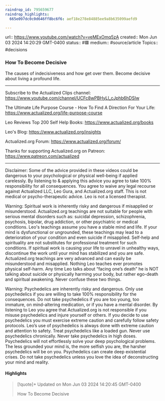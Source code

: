 ```yaml
---
raindrop_id: 795659677
raindrop_highlights:
  665e097dc0c0d646ff8bc6f6: aef18e278e84885ee9a8b635099aefd9

---
```


url:: https://www.youtube.com/watch?v=veMExOmq5zA
created:: Mon Jun 03 2024 14:20:29 GMT-0400
status:: #🟥
medium:: #source/article
Topics:: #decisions

### How To Become Decisive

The causes of indecisiveness and how get over them. Become decisive about living a profound life.

- - - - - - - - - - - -

Subscribe to the Actualized Clips channel:
https://www.youtube.com/channel/UCFc8wPBHyLl_cJphb6hDSIw

The Ultimate Life Purpose Course - How To Find A Direction For Your Life:
https://www.actualized.org/life-purpose-course

Leo Reviews Top 200 Self Help Books:
https://www.actualized.org/books

Leo&#39;s Blog:
https://www.actualized.org/insights

Actualized.org Forum:
https://www.actualized.org/forum/

Thanks for supporting Actualized.org on Patreon:
https://www.patreon.com/actualized

- - - - - - - - - - - -

Disclaimer: Some of the advice provided in these videos could be dangerous to your psychological or physical well-being if applied carelessly. By listening to &amp; applying this advice you agree to take 100% responsibility for all consequences. You agree to waive any legal recourse against Actualized LLC, Leo Gura, and Actualized.org staff. This is not medical or psycho-therapeutic advice. Leo is not a licensed therapist.

Warning: Spiritual work is inherently risky and dangerous if misapplied or misunderstood. Actualized.org teachings are not suitable for people with serious mental disorders such as: suicidal depression, schizophrenia, psychosis, bipolar, drug addiction, or other psychiatric or medical conditions. Leo&#39;s teachings assume you have a stable mind and life. If your mind is dysfunctional or ungrounded, these teachings may lead to a deterioration of your condition and even suicide if misapplied. Self-help and spirituality are not substitutes for professional treatment for such conditions. If spiritual work is causing your life to unravel in unhealthy ways, discontinue the work until your mind has stabilized and you are safe. Actualized.org teachings are very advanced and can easily be misunderstood and misapplied. Nothing Leo teaches ever promotes physical self-harm. Any time Leo talks about “facing one’s death” he is NOT talking about suicide or physically harming your body, but rather ego-death and spiritual awakening. Never confuse these two things.

Warning: Psychedelics are inherently risky and dangerous. Only use psychedelics if you are willing to take 100% responsibility for the consequences. Do not take psychedelics if you are too young, too immature, on mind-altering medication, or if you have a mental disorder. By listening to Leo you agree that Actualized.org is not responsible if you misuse psychedelics and injure yourself or others. If you decide to use psychedelics you must exercise extreme caution and carefully follow safety protocols. Leo’s use of psychedelics is always done with extreme caution and attention to safety. Treat psychedelics like a loaded gun. Never use psychedelics chronically. Never take psychedelics in high doses. Psychedelics will not effortlessly solve your deep psychological problems. The less grounded your mind is, the more selfish you are, the harsher psychedelics will be on you. Psychedelics can create deep existential crises. Do not take psychedelics unless you love the idea of deconstructing your mind and reality.

#### Highlights

> [!quote]+ Updated on Mon Jun 03 2024 14:20:45 GMT-0400
>
> How To Become Decisive
